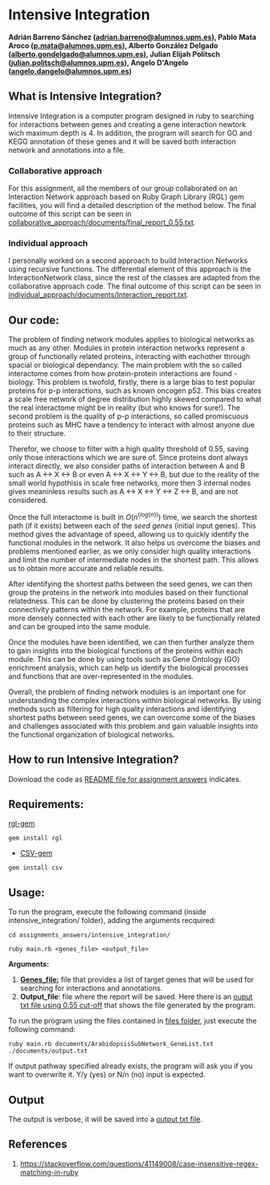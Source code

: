 # Intensive Integration
**Adrián Barreno Sánchez (adrian.barreno@alumnos.upm.es), Pablo Mata Aroco (p.mata@alumnos.upm.es), Alberto González Delgado (alberto.gondelgado@alumnos.upm.es), Julian Elijah Politsch (julian.politsch@alumnos.upm.es), Angelo D'Angelo (angelo.dangelo@alumnos.upm.es)**


## What is Intensive Integration?

Intensive Integration is a computer program designed in ruby to searching for interactions between genes and creating a gene interaction newtork wich maximum depth is 4. In addition, the program will search for GO and KEGG annotation of these genes and it will be saved both interaction network and annotations into a file.

###  Collaborative approach
For this assignment, all the members of our group collaborated on an Interaction Network approach based on Ruby Graph Library (RGL) gem facilities, you will find a detailed description of the method below. The final outcome of this script can be seen in [collaborative_approach/documents/final_report_0.55.txt](./collaborative_approach/documents/final_report_0.55.txt).

### Individual approach
I personally worked on a second approach to build Interaction Networks using recursive functions. The differential element of this approach is the InteractionNetwork class, since the rest of the classes are adapted from the collaborative approach code. The final outcome of this script can be seen in [individual_approach/documents/Interaction_report.txt](./individual_approach/documents/Interaction_report.txt).


## Our code:

The problem of finding network modules applies to biological networks as much as any other. Modules in protein interaction networks represent a group of functionally related proteins, interacting with eachother through spacial or biological dependancy. The main problem with the so called interactome comes from how protein-protein interactions are found -biology. This problem is twofold, firstly, there is a large bias to test popular proteins for p-p interactions, such as known oncogen p52. This bias creates a scale free network of degree distribution highly skewed compared to what the real interactome might be in reality (but who knows for sure!). The second problem is the quality of p-p interactions, so called promiscuous proteins such as MHC have a tendency to interact with almost anyone due to their structure. 

Therefor, we choose to filter with a high quality threshold of 0.55, saving only those interactions which we are sure of. Since proteins dont always interact directly, we also consider paths of interaction between A and B such as A <-> X <-> B or even A <-> X <-> Y <-> B, but due to the reality of the small world hypothisis in scale free networks, more then 3 internal nodes gives meaninless results such as A <-> X <-> Y <-> Z <-> B, and are not considered.

Once the full interactome is built in $O(n^(log(n)))$ time, we search the shortest path (if it exists) between each of the *seed genes* (initial input genes). This method gives the advantage of speed, allowing us to quickly identify the functional modules in the network. It also helps us overcome the biases and problems mentioned earlier, as we only consider high quality interactions and limit the number of intermediate nodes in the shortest path. This allows us to obtain more accurate and reliable results.

After identifying the shortest paths between the seed genes, we can then group the proteins in the network into modules based on their functional relatedness. This can be done by clustering the proteins based on their connectivity patterns within the network. For example, proteins that are more densely connected with each other are likely to be functionally related and can be grouped into the same module.

Once the modules have been identified, we can then further analyze them to gain insights into the biological functions of the proteins within each module. This can be done by using tools such as Gene Ontology (GO) enrichment analysis, which can help us identify the biological processes and functions that are over-represented in the modules.

Overall, the problem of finding network modules is an important one for understanding the complex interactions within biological networks. By using methods such as filtering for high quality interactions and identifying shortest paths between seed genes, we can overcome some of the biases and challenges associated with this problem and gain valuable insights into the functional organization of biological networks.

## How to run Intensive Integration?
Download the code as [README file for assignment answers](../README.md) indicates. 

## Requirements:
[rgl-gem](https://rubygems.org/gems/rgl/versions/0.2.2?locale=es)
```
gem install rgl 
```

* [CSV-gem](https://rubygems.org/gems/csv?locale=es)

```
gem install csv
```
## Usage:

To run the program, execute the following command (inside intensive_integration/ folder), adding the arguments recquired:

```
cd assignments_answers/intensive_integration/
```
```
ruby main.rb <genes_file> <output_file> 
```
**Arguments:**
1. **[Genes_file:](documents/ArabidopsisSubNetwork_GeneList.txt)** file that provides a list of target genes that will be used for searching for interactions and annotations.
2. **Output_file**: file where the report will be saved. Here there is an  [ouput txt file using 0.55 cut-off](documents/final_report_0.55.txt) that shows the file generated by the program.

To run the program using the files contained in [files folder](documents/), just execute the following command:
```
ruby main.rb documents/ArabidopsisSubNetwork_GeneList.txt ./documents/output.txt
```
If output pathway specified already exists, the program will ask you if you want to overwrite it. Y/y (yes) or N/n (no) input is expected.



## Output
The output is verbose, it will be saved into a [output txt file](documents/). 

## References

1. https://stackoverflow.com/questions/41149008/case-insensitive-regex-matching-in-ruby
